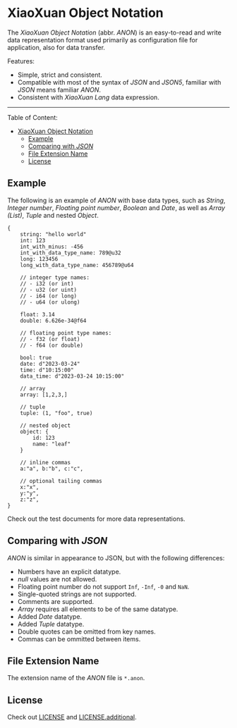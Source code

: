 # XiaoXuan Object Notation

The _XiaoXuan Object Notation_ (abbr. _ANON_) is an easy-to-read and write data representation format used primarily as configuration file for application, also for data transfer.

Features:

- Simple, strict and consistent.
- Compatible with most of the syntax of _JSON_ and _JSON5_, familiar with _JSON_ means familiar _ANON_.
- Consistent with _XiaoXuan Lang_ data expression.

- - -

Table of Content:

<!-- @import "[TOC]" {cmd="toc" depthFrom=1 depthTo=6 orderedList=false} -->

<!-- code_chunk_output -->

- [XiaoXuan Object Notation](#xiaoxuan-object-notation)
  - [Example](#example)
  - [Comparing with _JSON_](#comparing-with-json)
  - [File Extension Name](#file-extension-name)
  - [License](#license)

<!-- /code_chunk_output -->

## Example

The following is an example of _ANON_ with base data types, such as _String_, _Integer number_, _Floating point number_, _Boolean_ and _Date_, as well as _Array (List)_, _Tuple_ and nested _Object_.

```json5
{
    string: "hello world"
    int: 123
    int_with_minus: -456
    int_with_data_type_name: 789@u32
    long: 123456
    long_with_data_type_name: 456789@u64

    // integer type names:
    // - i32 (or int)
    // - u32 (or uint)
    // - i64 (or long)
    // - u64 (or ulong)

    float: 3.14
    double: 6.626e-34@f64

    // floating point type names:
    // - f32 (or float)
    // - f64 (or double)

    bool: true
    date: d"2023-03-24"
    time: d"10:15:00"
    data_time: d"2023-03-24 10:15:00"

    // array
    array: [1,2,3,]

    // tuple
    tuple: (1, "foo", true)

    // nested object
    object: {
        id: 123
        name: "leaf"
    }

    // inline commas
    a:"a", b:"b", c:"c",

    // optional tailing commas
    x:"x",
    y:"y",
    z:"z",
}
```

Check out the test documents for more data representations.

## Comparing with _JSON_

_ANON_ is similar in appearance to JSON, but with the following differences:

- Numbers have an explicit datatype.
- _null_ values are not allowed.
- Floating point number do not support `Inf`, `-Inf`, `-0` and `NaN`.
- Single-quoted strings are not supported.
- Comments are supported.
- _Array_ requires all elements to be of the same datatype.
- Added _Date_ datatype.
- Added _Tuple_ datatype.
- Double quotes can be omitted from key names.
- Commas can be ommitted between items.

## File Extension Name

The extension name of the _ANON_ file is `*.anon`.

## License

Check out [LICENSE](./LICENSE) and [LICENSE.additional](./LICENSE.additional).